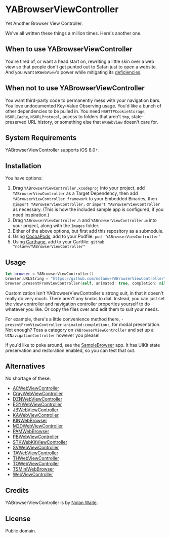 # YABrowserViewController

Yet Another Browser View Controller.

We've all written these things a million times. Here's another one.

## When to use YABrowserViewController

You're tired of, or want a head start on, rewriting a little skin over a web view so that people don't get punted out to Safari just to open a website. And you want `WKWebView`'s power while mitigating its [deficiencies][].

[deficiencies]: https://github.com/ShingoFukuyama/WKWebViewTips#readme

## When not to use YABrowserViewController

You want third-party code to permanently mess with your navigation bars. You love undocumented Key-Value Observing usage. You'd like a bunch of other dependencies to be pulled in. You need `NSHTTPCookieStorage`, `NSURLCache`, `NSURLProtocol`, access to folders that aren't `tmp`, state-preserved URL history, or something else that `WKWebView` doesn't care for.

## System Requirements

YABrowserViewController supports iOS 8.0+.

## Installation

You have options:

1. Drag `YABrowserViewController.xcodeproj` into your project, add `YABrowserViewController` as a Target Dependency, then add `YABrowserViewController.framework` to your Embedded Binaries, then `@import YABrowserViewController;` or `import YABrowserViewController` as necessary. (This is how the included sample app is configured, if you need inspiration.)
2. Drag `YABrowserViewController.h` and `YABrowserViewController.m` into your project, along with the `Images` folder.
3. Either of the above options, but first add this repository as a submodule.
4. Using [CocoaPods][], add to your Podfile: `pod 'YABrowserViewController'`
5. Using [Carthage][], add to your Cartfile: `github "nolanw/YABrowserViewController"`

[Carthage]: https://github.com/Carthage/Carthage
[CocoaPods]: http://cocoapods.org/

## Usage

```swift
let browser = YABrowserViewController()
browser.URLString = "https://github.com/nolanw/YABrowserViewController"
browser.presentFromViewController(self, animated: true, completion: nil)
```

Customization isn't YABrowserViewController's strong suit, in that it doesn't really do very much. There aren't any knobs to dial. Instead, you can just set the view controller and navigation controller properties yourself to do whatever you like. Or copy the files over and edit them to suit your needs.

For example, there's a little convenience method there, `-presentFromViewController:animated:completion:`, for modal presentation. Not enough? Toss a category on `YABrowserViewController` and set up a `UINavigationController` however you please!

If you'd like to poke around, see the [SampleBrowser][] app. It has UIKit state preservation and restoration enabled, so you can test that out.

[SampleBrowser]: SampleBrowser

## Alternatives

No shortage of these.

* [ACWebViewController](https://github.com/achainan/WebView)
* [CrayWebViewController](https://github.com/PlusR/CrayWebViewController)
* [DZNWebViewController](https://github.com/dzenbot/DZNWebViewController)
* [EGYWebViewController](https://github.com/iMokhles/EGYWebViewController)
* [JBWebViewController](https://github.com/boserup/JBWebViewController)
* [KAWebViewController](https://github.com/adamskyle/KAWebViewController)
* [KINWebBrowser](https://github.com/dfmuir/KINWebBrowser)
* [M2DWebViewController](https://github.com/0x0c/M2DWebViewController)
* [PAMWebBrowser](https://github.com/PAM-AS/PAMWebBrowser)
* [PBWebViewController](https://github.com/kmikael/PBWebViewController)
* [STKWebKitViewController](https://github.com/sticksen/STKWebKitViewController)
* [SVWebViewController](https://github.com/TransitApp/SVWebViewController)
* [TAWebViewController](https://github.com/TosinAF/TAWebViewController)
* [THWebViewController](https://github.com/tokuhirom/THWebViewController)
* [TOWebViewController](https://github.com/TimOliver/TOWebViewController)
* [TSMiniWebBrowser](https://github.com/tonisalae/TSMiniWebBrowser)
* [WebViewController](https://github.com/mergesort/WebViewController)

## Credits

YABrowserViewController is by [Nolan Waite][].

[Nolan Waite]: https://github.com/nolanw

## License

Public domain.
